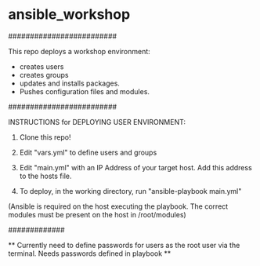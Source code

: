 # ansible_workshop

#########################

This repo deploys a workshop environment: 
- creates users 
- creates groups
- updates and installs packages. 
- Pushes configuration files and modules. 

#########################

INSTRUCTIONS for DEPLOYING USER ENVIRONMENT:

1. Clone this repo!

2. Edit "vars.yml" to define users and groups

3. Edit "main.yml" with an IP Address of your target host. Add this address to the hosts file. 

3. To deploy, in the working directory, run "ansible-playbook main.yml"

(Ansible is required on the host executing the playbook. The correct modules must be present on the host in /root/modules)

#############

** Currently need to define passwords for users as the root user via the terminal. Needs passwords defined in playbook ** 
